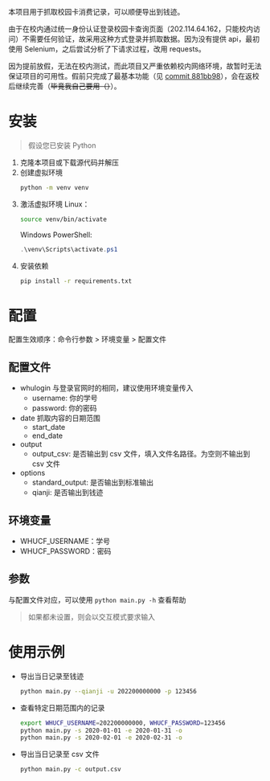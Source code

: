 本项目用于抓取校园卡消费记录，可以顺便导出到钱迹。

由于在校内通过统一身份认证登录校园卡查询页面（202.114.64.162，只能校内访问）不需要任何验证，故采用这种方式登录并抓取数据。因为没有提供 api，最初使用 Selenium，之后尝试分析了下请求过程，改用 requests。

因为提前放假，无法在校内测试，而此项目又严重依赖校内网络环境，故暂时无法保证项目的可用性。假前只完成了最基本功能（见 [commit 881bb98](https://github.com/SkyBird233/whucardflow/tree/881bb98506ec1aa27678d1568812619dfc5b5ccc)），会在返校后继续完善（~~毕竟我自己要用（）~~）。

# 安装
> 假设您已安装 Python

1. 克隆本项目或下载源代码并解压
2. 创建虚拟环境
    ```bash
    python -m venv venv
    ```
3. 激活虚拟环境
    Linux：
    ```bash
    source venv/bin/activate
    ```
    Windows PowerShell:
    ```PowerShell
    .\venv\Scripts\activate.ps1
    ```
4. 安装依赖
    ```bash
    pip install -r requirements.txt
    ```


# 配置
配置生效顺序：命令行参数 > 环境变量 > 配置文件
## 配置文件
- whulogin
    与登录官网时的相同，建议使用环境变量传入
    - username: 你的学号
    - password: 你的密码
- date
    抓取内容的日期范围
    - start_date
    - end_date
- output
    - output_csv: 是否输出到 csv 文件，填入文件名路径。为空则不输出到 csv 文件
- options
    - standard_output: 是否输出到标准输出
    - qianji: 是否输出到钱迹

## 环境变量
- WHUCF_USERNAME：学号
- WHUCF_PASSWORD：密码

## 参数
与配置文件对应，可以使用 `python main.py -h` 查看帮助

> 如果都未设置，则会以交互模式要求输入


# 使用示例
- 导出当日记录至钱迹
    ```bash
    python main.py --qianji -u 202200000000 -p 123456
    ```
- 查看特定日期范围内的记录
    ```bash
    export WHUCF_USERNAME=202200000000, WHUCF_PASSWORD=123456
    python main.py -s 2020-01-01 -e 2020-01-31 -o
    python main.py -s 2020-02-01 -e 2020-02-31 -o
    ```
- 导出当日记录至 csv 文件
    ```bash
    python main.py -c output.csv
    ```